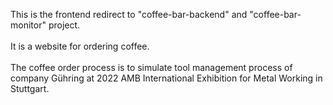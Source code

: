 This is the frontend redirect to "coffee-bar-backend" and "coffee-bar-monitor" project. 
<br></br>
It is a website for ordering coffee. 
<br></br>
The coffee order process is to simulate tool management process of company Gühring at 2022 AMB International Exhibition for Metal Working in Stuttgart.

